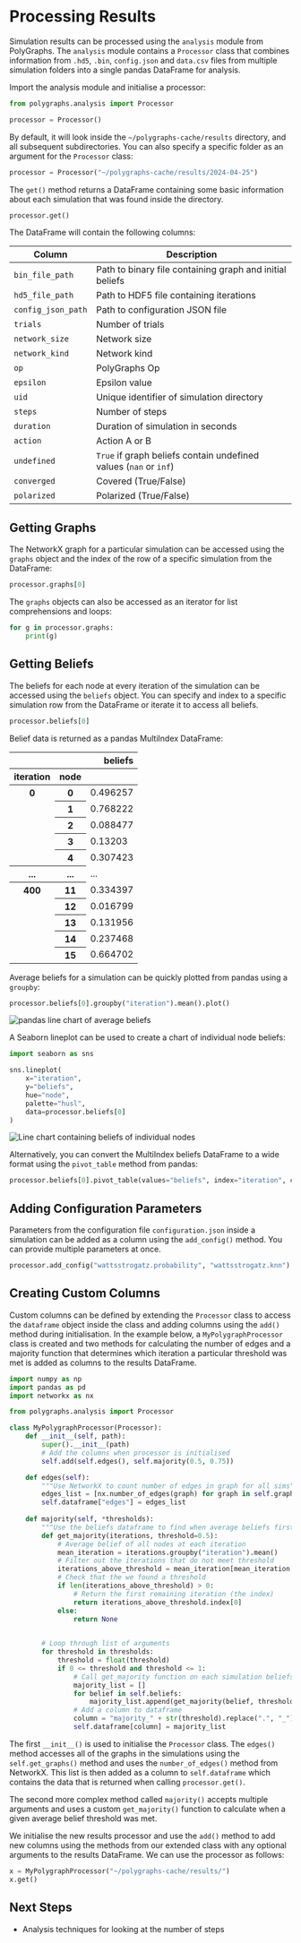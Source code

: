 # Processing Results
Simulation results can be processed using the `analysis` module from PolyGraphs. The `analysis` module contains a `Processor` class that combines information from `.hd5`, `.bin`, `config.json` and `data.csv` files from multiple simulation folders into a single pandas DataFrame for analysis.

Import the analysis module and initialise a processor:

```python
from polygraphs.analysis import Processor

processor = Processor()
``` 

By default, it will look inside the `~/polygraphs-cache/results` directory, and all subsequent subdirectories. You can also specify a specific folder as an argument for the `Processor` class:

```python
processor = Processor("~/polygraphs-cache/results/2024-04-25")
```

The `get()` method returns a DataFrame containing some basic information about each simulation that was found inside the directory.

```python
processor.get()
```

The DataFrame will contain the following columns:

| Column             | Description                                                       |
|--------------------|-------------------------------------------------------------------|
| `bin_file_path`    | Path to binary file containing graph and initial beliefs          |
| `hd5_file_path`    | Path to HDF5 file containing iterations                           |
| `config_json_path` | Path to configuration JSON file                                   |
| `trials`           | Number of trials                                                  |
| `network_size`     | Network size                                                      |
| `network_kind`     | Network kind                                                      |
| `op`               | PolyGraphs Op                                                     |
| `epsilon`          | Epsilon value                                                     |
| `uid`              | Unique identifier of simulation directory                         |
| `steps`            | Number of steps                                                   |
| `duration`         | Duration of simulation in seconds                                 |
| `action`           | Action A or B                                                     |
| `undefined`        | `True` if graph beliefs contain undefined values (`nan` or `inf`) |
| `converged`        | Covered (True/False)                                              |
| `polarized`        | Polarized (True/False)                                            |


## Getting Graphs
The NetworkX graph for a particular simulation can be accessed using the `graphs` object and the index of the row of a specific simulation from the DataFrame:
```python
processor.graphs[0]
```

The `graphs` objects can also be accessed as an iterator for list comprehensions and loops:

```python
for g in processor.graphs:
    print(g)
```

## Getting Beliefs
The beliefs for each node at every iteration of the simulation can be accessed using the `beliefs` object. You can specify and index to a specific simulation row from the DataFrame or iterate it to access all beliefs.
```python
processor.beliefs[0]
```
Belief data is returned as a pandas MultiIndex DataFrame:
<table>
  <thead>
    <tr style="text-align:right">
      <th></th>
      <th></th>
      <th>beliefs</th>
    </tr>
    <tr>
      <th>iteration</th>
      <th>node</th>
      <th></th>
    </tr>
  </thead>
  <tbody>
    <tr>
      <th rowspan="5" valign="top">0</th>
      <th>0</th>
      <td>0.496257</td>
    </tr>
    <tr>
      <th>1</th>
      <td>0.768222</td>
    </tr>
    <tr>
      <th>2</th>
      <td>0.088477</td>
    </tr>
    <tr>
      <th>3</th>
      <td>0.13203</td>
    </tr>
    <tr>
      <th>4</th>
      <td>0.307423</td>
    </tr>
    <tr>
      <th>...</th>
      <th>...</th>
      <td>...</td>
    </tr>
    <tr>
      <th rowspan="5" valign="top">400</th>
      <th>11</th>
      <td>0.334397</td>
    </tr>
    <tr>
      <th>12</th>
      <td>0.016799</td>
    </tr>
    <tr>
      <th>13</th>
      <td>0.131956</td>
    </tr>
    <tr>
      <th>14</th>
      <td>0.237468</td>
    </tr>
    <tr>
      <th>15</th>
      <td>0.664702</td>
    </tr>
  </tbody>
</table>

Average beliefs for a simulation can be quickly plotted from pandas using a `groupby`:

```python
processor.beliefs[0].groupby("iteration").mean().plot()
```

![pandas line chart of average beliefs](pandas_beliefs.svg)

A Seaborn lineplot can be used to create a chart of individual node beliefs:

```python
import seaborn as sns

sns.lineplot(
    x="iteration",
    y="beliefs",
    hue="node",
    palette="husl",
    data=processor.beliefs[0]
)
```

![Line chart containing beliefs of individual nodes](belief_plot.svg)

Alternatively, you can convert the MultiIndex beliefs DataFrame to a wide format using the `pivot_table` method from pandas:

```python
processor.beliefs[0].pivot_table(values="beliefs", index="iteration", columns="node")
```

## Adding Configuration Parameters
Parameters from the configuration file `configuration.json` inside a simulation can be added as a column using the `add_config()` method. You can provide multiple parameters at once.
```python
processor.add_config("wattsstrogatz.probability", "wattsstrogatz.knn")
```

## Creating Custom Columns
Custom columns can be defined by extending the `Processor` class to access the `dataframe` object inside the class and adding columns using the `add()` method during initialisation. In the example below, a `MyPolygraphProcessor` class is created and two methods for calculating the number of edges and a majority function that determines which iteration a particular threshold was met is added as columns to the results DataFrame.

```python
import numpy as np
import pandas as pd
import networkx as nx

from polygraphs.analysis import Processor

class MyPolygraphProcessor(Processor):
    def __init__(self, path):
        super().__init__(path)
        # Add the columns when processor is initialised
        self.add(self.edges(), self.majority(0.5, 0.75))

    def edges(self):
        """Use NetworkX to count number of edges in graph for all sims"""
        edges_list = [nx.number_of_edges(graph) for graph in self.graphs]
        self.dataframe["edges"] = edges_list
        
    def majority(self, *thresholds):
        """Use the beliefs dataframe to find when average beliefs first met a given threshold"""
        def get_majority(iterations, threshold=0.5):
            # Average belief of all nodes at each iteration
            mean_iteration = iterations.groupby("iteration").mean()
            # Filter out the iterations that do not meet threshold
            iterations_above_threshold = mean_iteration[mean_iteration['beliefs'] > threshold]
            # Check that the we found a threshold
            if len(iterations_above_threshold) > 0:
                # Return the first remaining iteration (the index)
                return iterations_above_threshold.index[0]
            else:
                return None

        
        # Loop through list of arguments
        for threshold in thresholds:
            threshold = float(threshold)
            if 0 <= threshold and threshold <= 1:
                # Call get_majority function on each simulation beliefs
                majority_list = []
                for belief in self.beliefs:
                    majority_list.append(get_majority(belief, threshold))
                # Add a column to dataframe
                column = "majority_" + str(threshold).replace(".", "_")
                self.dataframe[column] = majority_list
```

The first `__init__()` is used to initialise the `Processor` class. The `edges()` method accesses all of the graphs in the simulations using the `self.get_graphs()` method and uses the `number_of_edges()` method from NetworkX. This list is then added as a column to `self.dataframe` which contains the data that is returned when calling `processor.get()`.

The second more complex method called `majority()` accepts multiple arguments and uses a custom `get_majority()` function to calculate when a given average belief threshold was met.

We initialise the new results processor and use the `add()` method to add new columns using the methods from our extended class with any optional arguments to the results DataFrame. We can use the processor as follows:

```python
x = MyPolygraphProcessor("~/polygraphs-cache/results/")
x.get()
```

## Next Steps
- Analysis techniques for looking at the number of steps
